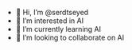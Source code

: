 - 👋 Hi, I’m @serdtseyed
- 👀 I’m interested in AI
- 🌱 I’m currently learning AI
- 💞️ I’m looking to collaborate on AI

<!---
serdtseyed/serdtseyed is a ✨ special ✨ repository because its `README.md` (this file) appears on your GitHub profile.
You can click the Preview link to take a look at your changes.
--->
